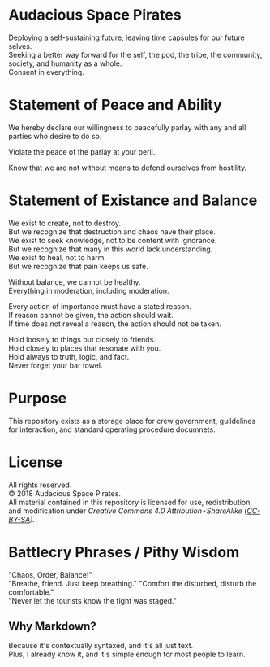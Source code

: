 # Audacious Space Pirates  
Deploying a self-sustaining future, leaving time capsules for our future selves.  
Seeking a better way forward for the self, the pod, the tribe, the community, society, and humanity as a whole.  
Consent in everything.  

# Statement of Peace and Ability  
We hereby declare our willingness to peacefully parlay with any and all parties who desire to do so.  

Violate the peace of the parlay at your peril.  

Know that we are not without means to defend ourselves from hostility.  

# Statement of Existance and Balance  
We exist to create, not to destroy.  
But we recognize that destruction and chaos have their place.  
We exist to seek knowledge, not to be content with ignorance.  
But we recognize that many in this world lack understanding.  
We exist to heal, not to harm.  
But we recognize that pain keeps us safe.  

Without balance, we cannot be healthy.  
Everything in moderation, including moderation.  

Every action of importance must have a stated reason.  
If reason cannot be given, the action should wait.  
If time does not reveal a reason, the action should not be taken.  

Hold loosely to things but closely to friends.  
Hold closely to places that resonate with you.  
Hold always to truth, logic, and fact.  
Never forget your bar towel.  

# Purpose  
This repository exists as a storage place for crew government, guildelines for interaction, and standard operating procedure documnets.  

# License  
All rights reserved.  
© 2018 Audacious Space Pirates.  
All material contained in this repository is licensed for use, redistribution, and modification under _Creative Commons 4.0 Attribution+ShareAlike ([CC-BY-SA](https://creativecommons.org/licenses/by-sa/4.0/))._  



# Battlecry Phrases / Pithy Wisdom  
"Chaos, Order, Balance!"  
"Breathe, friend. Just keep breathing."
"Comfort the disturbed, disturb the comfortable."  
"Never let the tourists know the fight was staged."  

## Why Markdown?  
Because it's contextually syntaxed, and it's all just text.  
Plus, I already know it, and it's simple enough for most people to learn.  
